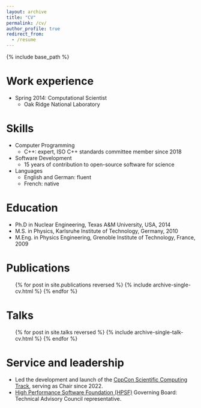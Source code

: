 ```yaml
---
layout: archive
title: "CV"
permalink: /cv/
author_profile: true
redirect_from:
  - /resume
---
```


{% include base_path %}

Work experience
======
* Spring 2014: Computational Scientist
  * Oak Ridge National Laboratory
  
Skills
======
* Computer Programming
  * C++: expert, ISO C++ standards committee member since 2018
* Software Development
  * 15 years of contribution to open-source software for science
* Languages
  * English and German: fluent
  * French: native

Education
======
* Ph.D in Nuclear Engineering, Texas A&M University, USA, 2014
* M.S. in Physics, Karlsruhe Institute of Technology, Germany, 2010
* M.Eng. in Physics Engineering, Grenoble Institute of Technology, France, 2009

Publications
======
  <ul>{% for post in site.publications reversed %}
    {% include archive-single-cv.html %}
  {% endfor %}</ul>
  
Talks
======
  <ul>{% for post in site.talks reversed %}
    {% include archive-single-talk-cv.html  %}
  {% endfor %}</ul>
  
Service and leadership
======
* Led the development and launch of the [CppCon Scientific Computing Track](https://cppcon.org/scientific-computing-track/), serving as Chair since 2022.
* [High Performance Software Foundation (HPSF)](https://hpsf.io/about/) Governing Board: Technical Advisory Council representative.
